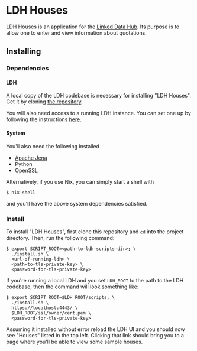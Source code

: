 # LDH Houses

LDH Houses is an application for the [Linked Data
Hub](https://github.com/AtomGraph/LinkedDataHub "Linked Data Hub").  Its purpose
is to allow one to enter and view information about quotations.

## Installing

### Dependencies

#### LDH

A local copy of the LDH codebase is necessary for installing "LDH Houses".  Get
it by cloning [the repository](https://github.com/AtomGraph/LinkedDataHub
"Linked Data Hub").

You will also need access to a running LDH instance.  You can set one up by
following the instructions
[here](https://github.com/AtomGraph/LinkedDataHub#setup "LDH setup").

#### System

You'll also need the following installed
* [Apache Jena](https://jena.apache.org/ "Apache Jena")
* Python
* OpenSSL

Alternatively, if you use Nix, you can simply start a shell with

    $ nix-shell

and you'll have the above system dependencies satisfied.

### Install

To install "LDH Houses", first clone this repository and `cd` into the project
directory.  Then, run the following command:

    $ export SCRIPT_ROOT=<path-to-ldh-scripts-dir>; \
	  ./install.sh \
	  <url-of-running-ldh> \
	  <path-to-tls-private-key> \
	  <password-for-tls-private-key>

If you're running a local LDH and you set `LDH_ROOT` to the path to the LDH
codebase, then the command will look something like:

    $ export SCRIPT_ROOT=$LDH_ROOT/scripts; \
	  ./install.sh \
	  https://localhost:4443/ \
	  $LDH_ROOT/ssl/owner/cert.pem \
	  <password-for-tls-private-key>

Assuming it installed without error reload the LDH UI and you should now see
"Houses" listed in the top left.  Clicking that link should bring you to a page
where you'll be able to view some sample houses.
